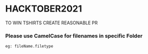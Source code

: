 # HACKTOBER2021

TO WIN TSHIRTS CREATE REASONABLE PR

### Please use CamelCase for filenames in specific Folder

    eg: fileName.filetype
